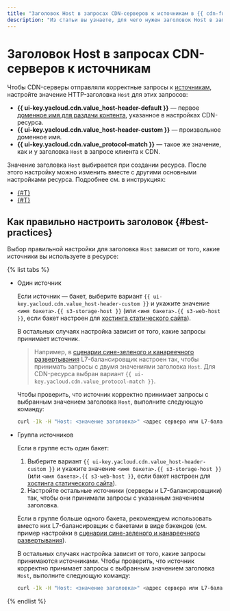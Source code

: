 ```yaml
---
title: "Заголовок Host в запросах CDN-серверов к источникам в {{ cdn-full-name }}"
description: "Из статьи вы узнаете, для чего нужен заголовок Host в запросах CDN-серверов к источникам, а также как правильно его настроить."
---
```


# Заголовок Host в запросах CDN-серверов к источникам

Чтобы CDN-серверы отправляли корректные запросы к [источникам](origins.md), настройте значение HTTP-заголовка `Host` для этих запросов:

* **{{ ui-key.yacloud.cdn.value_host-header-default }}** — первое [доменное имя для раздачи контента](resource.md#hostnames), указанное в настройках CDN-ресурса.
* **{{ ui-key.yacloud.cdn.value_host-header-custom }}** — произвольное доменное имя.
* **{{ ui-key.yacloud.cdn.value_protocol-match }}** — такое же значение, как и у заголовка `Host` в запросе клиента к CDN.

Значение заголовка `Host` выбирается при создании ресурса. После этого настройку можно изменить вместе с другими основными настройками ресурса. Подробнее см. в инструкциях:

* [{#T}](../operations/resources/create-resource.md)
* [{#T}](../operations/resources/configure-basics.md)

## Как правильно настроить заголовок {#best-practices}

Выбор правильной настройки для заголовка `Host` зависит от того, какие источники вы используете в ресурсе:

{% list tabs %}

- Один источник

  Если источник — бакет, выберите вариант `{{ ui-key.yacloud.cdn.value_host-header-custom }}` и укажите значение `<имя бакета>.{{ s3-storage-host }}` (или `<имя бакета>.{{ s3-web-host }}`, если бакет настроен для [хостинга статического сайта](../../storage/concepts/hosting.md)).

  В остальных случаях настройка зависит от того, какие запросы принимает источник.

  > Например, в [сценарии сине-зеленого и канареечного развертывания](../tutorials/blue-green-canary-deployment.md) L7-балансировщик настроен так, чтобы принимать запросы с двумя значениями заголовка `Host`. Для CDN-ресурса выбран вариант `{{ ui-key.yacloud.cdn.value_protocol-match }}`.

  Чтобы проверить, что источник корректно принимает запросы с выбранным значением заголовка `Host`, выполните следующую команду:

  ```bash
  curl -Ik -H "Host: <значение заголовка>" <адрес сервера или L7-балансировщика>
  ```

- Группа источников

  Если в группе есть один бакет:

  1. Выберите вариант `{{ ui-key.yacloud.cdn.value_host-header-custom }}` и укажите значение `<имя бакета>.{{ s3-storage-host }}` (или `<имя бакета>.{{ s3-web-host }}`, если бакет настроен для [хостинга статического сайта](../../storage/concepts/hosting.md)).
  1. Настройте остальные источники (серверы и L7-балансировщики) так, чтобы они принимали запросы с указанным значением заголовка.

  Если в группе больше одного бакета, рекомендуем использовать вместо них L7-балансировщик с бакетами в виде бэкендов (см. пример настройки в [сценарии сине-зеленого и канареечного развертывания](../tutorials/blue-green-canary-deployment.md)).

  В остальных случаях настройка зависит от того, какие запросы принимаются источниками. Чтобы проверить, что источник корректно принимает запросы с выбранным значением заголовка `Host`, выполните следующую команду:

  ```bash
  curl -Ik -H "Host: <значение заголовка>" <адрес сервера или L7-балансировщика>
  ```

{% endlist %}
